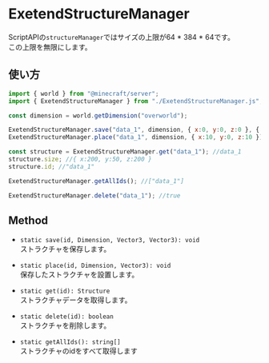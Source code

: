 # ExetendStructureManager
ScriptAPIの`structureManager`ではサイズの上限が64 * 384 * 64です。  
この上限を無限にします。

## 使い方

```javascript
import { world } from "@minecraft/server";
import { ExetendStructureManager } from "./ExetendStructureManager.js";

const dimension = world.getDimension("overworld");

ExetendStructureManager.save("data_1", dimension, { x:0, y:0, z:0 }, { x:200, y:50, z:200 });
ExetendStructureManager.place("data_1", dimension, { x:10, y:0, z:10 });

const structure = ExetendStructureManager.get("data_1"); //data_1
structure.size; //{ x:200, y:50, z:200 }
structure.id; //"data_1"

ExetendStructureManager.getAllIds(); //["data_1"]

ExetendStructureManager.delete("data_1"); //true
```

## Method

- `static save(id, Dimension, Vector3, Vector3): void`  
  ストラクチャを保存します。

- `static place(id, Dimension, Vector3): void`  
  保存したストラクチャを設置します。

- `static get(id): Structure`  
  ストラクチャデータを取得します。
  
- `static delete(id): boolean`  
  ストラクチャを削除します。

- `static getAllIds(): string[]`  
  ストラクチャのidをすべて取得します
